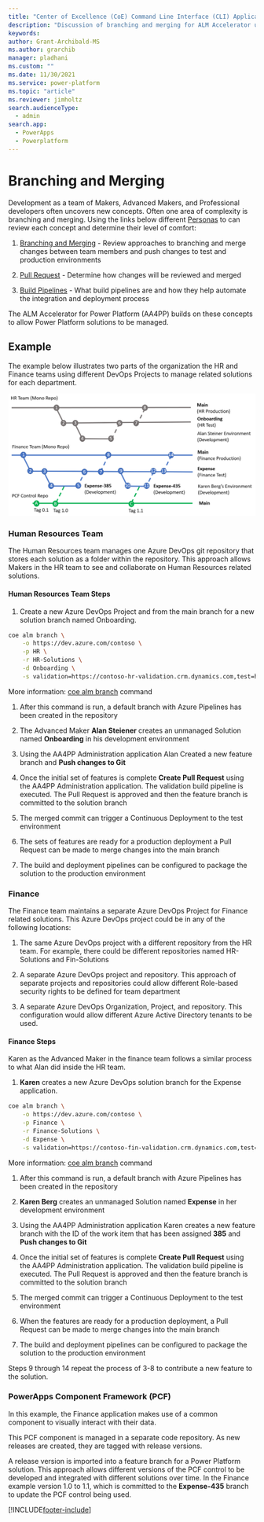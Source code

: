 ```yaml
---
title: "Center of Excellence (CoE) Command Line Interface (CLI) Application Lifecycle Management (ALM) Accelerator Branching and Merging"
description: "Discussion of branching and merging for ALM Accelerator using the Center of Excellence (CoE) Command Line Interface (CLI)"
keywords: 
author: Grant-Archibald-MS
ms.author: grarchib
manager: pladhani
ms.custom: ""
ms.date: 11/30/2021
ms.service: power-platform
ms.topic: "article"
ms.reviewer: jimholtz
search.audienceType: 
  - admin
search.app: 
  - PowerApps
  - Powerplatform
---
```


# Branching and Merging

Development as a team of Makers, Advanced Makers, and Professional developers often uncovers new concepts. Often one area of complexity is branching and merging. Using the links below different [Personas](./personas.md) to can review each concept and determine their level of comfort:

1. [Branching and Merging](/azure/devops/repos/git/git-branching-guidance) - Review approaches to branching and merge changes between team members and push changes to test and production environments

1. [Pull Request](/azure/devops/repos/git/git-branching-guidance?#review-and-merge-code-with-pull-requests) - Determine how changes will be reviewed and merged

1. [Build Pipelines](/azure/devops/pipelines/get-started/key-pipelines-concepts) - What build pipelines are and how they help automate the integration and deployment process

The ALM Accelerator for Power Platform (AA4PP) builds on these concepts to allow Power Platform solutions to be managed.

## Example

The example below illustrates two parts of the organization the HR and Finance teams using different DevOps Projects to manage related solutions for each department.

![Branching and Merging Strategy](../media/branching-and-merging-example.png)

### Human Resources Team

The Human Resources team manages one Azure DevOps git repository that stores each solution as a folder within the repository. This approach allows Makers in the HR team to see and collaborate on Human Resources related solutions.

#### Human Resources Team Steps

1. Create a new Azure DevOps Project and from the main branch for a new solution branch named Onboarding.

```bash
coe alm branch \
    -o https://dev.azure.com/contoso \
    -p HR \
    -r HR-Solutions \
    -d Onboarding \
    -s validation=https://contoso-hr-validation.crm.dynamics.com,test=https://contoso-hr-test.crm.dynamics.com,https://contoso-hr.crm.dynamics.com
```

More information: [coe alm branch](https://github.com/microsoft/coe-starter-kit/tree/main/coe-cli/docs/help/alm/branch.md) command

1. After this command is run, a default branch with Azure Pipelines has been created in the repository

2. The Advanced Maker **Alan Steiener** creates an unmanaged Solution named **Onboarding** in his development environment

3. Using the AA4PP Administration application Alan Created a new feature branch and **Push changes to Git**

4. Once the initial set of features is complete **Create Pull Request** using the AA4PP Administration application. The validation build pipeline is executed. The Pull Request is approved and then the feature branch is committed to the solution branch

5. The merged commit can trigger a Continuous Deployment to the test environment

6. The sets of features are ready for a production deployment a Pull Request can be made to merge changes into the main branch

7. The build and deployment pipelines can be configured to package the solution to the production environment

### Finance

The Finance team maintains a separate Azure DevOps Project for Finance related solutions. This Azure DevOps project could be in any of the following locations:

1. The same Azure DevOps project with a different repository from the HR team. For example, there could be different repositories named HR-Solutions and Fin-Solutions

1. A separate Azure DevOps project and repository. This approach of separate projects and repositories could allow different Role-based security rights to be defined for team department

1. A separate Azure DevOps Organization, Project, and repository. This configuration would allow different Azure Active Directory tenants to be used.

#### Finance Steps

Karen as the Advanced Maker in the finance team follows a similar process to what Alan did inside the HR team.

1. **Karen** creates a new Azure DevOps solution branch for the Expense application.

```bash
coe alm branch \
    -o https://dev.azure.com/contoso \
    -p Finance \
    -r Finance-Solutions \
    -d Expense \
    -s validation=https://contoso-fin-validation.crm.dynamics.com,test=https://contoso-fin-test.crm.dynamics.com,https://contoso-fin.crm.dynamics.com
```

More information: [coe alm branch](https://github.com/microsoft/coe-starter-kit/tree/main/coe-cli/docs//help/alm/branch.md) command

1. After this command is run, a default branch with Azure Pipelines has been created in the repository

2. **Karen Berg** creates an unmanaged Solution named **Expense** in her development environment

3. Using the AA4PP Administration application Karen creates a new feature branch with the ID of the work item that has been assigned **385** and **Push changes to Git**

4. Once the initial set of features is complete **Create Pull Request** using the AA4PP Administration application. The validation build pipeline is executed. The Pull Request is approved and then the feature branch is committed to the solution branch

5. The merged commit can trigger a Continuous Deployment to the test environment

6. When the features are ready for a production deployment, a Pull Request can be made to merge changes into the main branch

7. The build and deployment pipelines can be configured to package the solution to the production environment

Steps 9 through 14 repeat the process of 3-8 to contribute a new feature to the solution.

### PowerApps Component Framework (PCF)

In this example, the Finance application makes use of a common component to visually interact with their data.

This PCF component is managed in a separate code repository. As new releases are created, they are tagged with release versions.

A release version is imported into a feature branch for a Power Platform solution. This approach allows different versions of the PCF control to be developed and integrated with different solutions over time. In the Finance example version 1.0 to 1.1, which is committed to the **Expense-435** branch to update the PCF control being used.

[!INCLUDE[footer-include](../../../../includes/footer-banner.md)]
